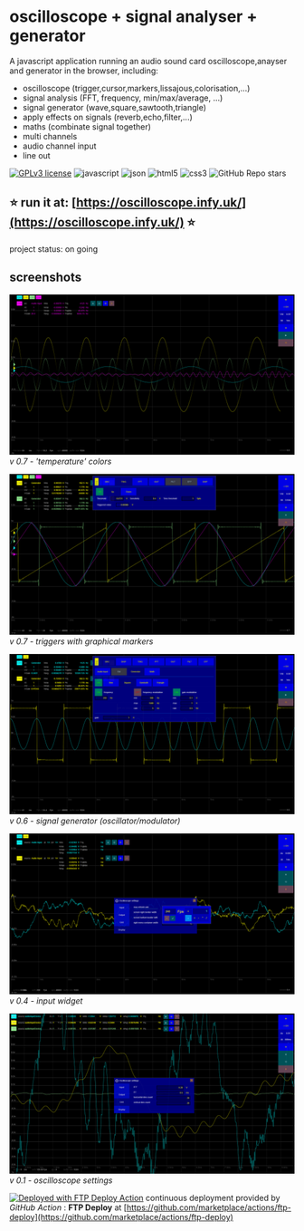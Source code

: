 # oscilloscope + signal analyser + generator

A javascript application running an audio sound card oscilloscope,anayser and generator in the browser, including:

- oscilloscope (trigger,cursor,markers,lissajous,colorisation,...)
- signal analysis (FFT, frequency, min/max/average, ...)
- signal generator (wave,square,sawtooth,triangle)
- apply effects on signals (reverb,echo,filter,...)
- maths (combinate signal together)
- multi channels
- audio channel input
- line out

[![GPLv3 license](https://img.shields.io/badge/License-GPLv3-blue.svg)](https://raw.githubusercontent.com/franck-gaspoz/MovieDbAssistant/refs/heads/main/LICENSE)
![javascript](https://img.shields.io/static/v1?label=&message=javascript&color=cdf998&style=plastic&logo=javascript&logoColor=darkgreen)
![json](https://img.shields.io/static/v1?label=&message=JSON&color=cdf998&style=plastic&logo=javascript&logoColor=darkgreen)
![html5](https://img.shields.io/static/v1?label=&message=HTML5&color=cdf998&style=plastic&logo=html5) 
![css3](https://img.shields.io/static/v1?label=&message=CSS3&color=cdf998&style=plastic&logo=css3&logoColor=black)
![GitHub Repo stars](https://img.shields.io/github/stars/franck-gaspoz/soundcard-signal-analyzer-generator?color=3076BB&style=plastic&logo=github)

## ⭐ **run it at: [https://oscilloscope.infy.uk/](https://oscilloscope.infy.uk/)** ⭐

project status: on going

## screenshots

![screenshot](doc/screenshot-0.8.png)
*v 0.7 - 'temperature' colors*

![screenshot](doc/screenshot-0.7.png)
*v 0.7 - triggers with graphical markers*

![screenshot](doc/screenshot-0.6c.png)
*v 0.6 - signal generator (oscillator/modulator)*

![screenshot](doc/screenshot-0.4.png)
*v 0.4 - input widget*

![screenshot](doc/screenshot-0.1.png)
*v 0.1 - oscilloscope settings*

[<img alt="Deployed with FTP Deploy Action" src="https://img.shields.io/badge/Deployed With-FTP DEPLOY ACTION-%3CCOLOR%3E?style=for-the-badge&color=0077b6">](https://github.com/SamKirkland/FTP-Deploy-Action)
continuous deployment provided by *GitHub Action* : **FTP Deploy** at [https://github.com/marketplace/actions/ftp-deploy](https://github.com/marketplace/actions/ftp-deploy)
